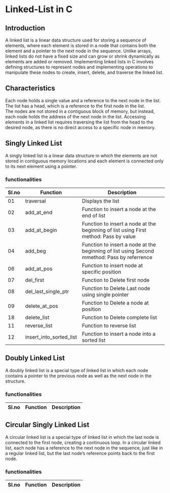 # Linked-List in C
## Introduction
A linked list is a linear data structure used for storing a sequence of elements, where each element is stored in a node that contains both the element and a pointer to the next node in the sequence. Unlike arrays, linked lists do not have a fixed size and can grow or shrink dynamically as elements are added or removed. Implementing linked lists in C involves defining structures to represent nodes and implementing operations to manipulate these nodes to create, insert, delete, and traverse the linked list.<br>

## Characteristics
Each node holds a single value and a reference to the next node in the list.<br>
The list has a head, which is a reference to the first node in the list.<br>
The nodes are not stored in a contiguous block of memory, but instead, each node holds the address of the next node in the list.
Accessing elements in a linked list requires traversing the list from the head to the desired node, as there is no direct access to a specific node in memory.<br>

## Singly Linked List
A singly linked list is a linear data structure in which the elements are not stored in contiguous memory locations and each element is connected only to its next element using a pointer.<br>

### functionalities
|Sl.no|Function|Description|
|-----|--------|-----------|
|01|traversal|Displays the list|
|02|add_at_end|Function to insert a node at the end of list|
|03|add_at_begin|Function to insert a node at the beginning of list using First method: Pass by value|
|04|add_beg|Function to insert a node at the beginning of list using Second mmethod: Pass by referrence|
|06|add_at_pos|Function to insert node at specific position|
|07|del_first| Function to Delete first node|
|08|del_last_single_ptr|Function to Delete Last node using single pointer|
|09|delete_at_pos|Function to Delete a node at position|
|18|delete_list|Function to Delete complete list|
|11|reverse_list|Function to reverse list|
|12|insert_into_sorted_list|Function to insert a node into a sorted list|


## Doubly Linked List
A doubly linked list is a special type of linked list in which each node contains a pointer to the previous node as well as the next node in the structure.<br>

### functionalities
|Sl.no|Function|Description|
|-----|--------|-----------|

## Circular Singly Linked List
A circular linked list is a special type of linked list in which the last node is connected to the first node, creating a continuous loop. In a circular linked list, each node has a reference to the next node in the sequence, just like in a regular linked list, but the last node’s reference points back to the first node.<br>

### functionalities
|Sl.no|Function|Description|
|-----|--------|-----------|
